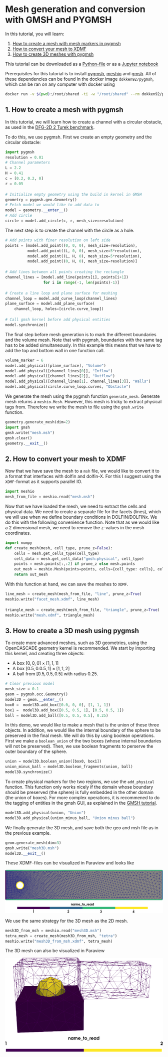 # Mesh generation and conversion with GMSH and PYGMSH

In this tutorial, you will learn:
1. [How to create a mesh with mesh markers in pygmsh](#first)
2. [How to convert your mesh to XDMF](#second)
3. [How to create 3D meshes with pygmsh](#third)

This tutorial can be downloaded as a [Python-file](../converted_files/tutorial_pygmsh.py) or as a [Jupyter notebook](../notebooks/tutorial_pygmsh.ipynb)

Prerequisites for this tutorial is to install [pygmsh](https://pypi.org/project/pygmsh), [meshio](https://pypi.org/project/meshio/4.1.1/) and [gmsh](https://gmsh.info/bin/Linux/gmsh-4.6.0-Linux64.tgz). All of these dependencies can be found in the docker image
`dokken92/pygmsh`, which can be ran on any computer with docker using 

```bash
docker run -v $(pwd):/root/shared -ti -w "/root/shared" --rm dokken92/pygmsh
```

## <a name="first"></a> 1. How to create a mesh with pygmsh
In this tutorial, we will learn how to create a channel with a circular obstacle, as used in the [DFG-2D 2 Turek benchmark](http://www.featflow.de/en/benchmarks/cfdbenchmarking/flow/dfg_benchmark2_re100.html).

To do this, we use pygmsh.
First we create an empty geometry and the circular obstacle:


```python
import pygmsh
resolution = 0.01
# Channel parameters
L = 2.2
H = 0.41
c = [0.2, 0.2, 0]
r = 0.05

# Initialize empty geometry using the build in kernel in GMSH
geometry = pygmsh.geo.Geometry()
# Fetch model we would like to add data to
model = geometry.__enter__()
# Add circle
circle = model.add_circle(c, r, mesh_size=resolution)
```

The next step is to create the channel with the circle as a hole.


```python
# Add points with finer resolution on left side
points = [model.add_point((0, 0, 0), mesh_size=resolution),
          model.add_point((L, 0, 0), mesh_size=5*resolution),
          model.add_point((L, H, 0), mesh_size=5*resolution),
          model.add_point((0, H, 0), mesh_size=resolution)]

# Add lines between all points creating the rectangle
channel_lines = [model.add_line(points[i], points[i+1])
                 for i in range(-1, len(points)-1)]

# Create a line loop and plane surface for meshing
channel_loop = model.add_curve_loop(channel_lines)
plane_surface = model.add_plane_surface(
    channel_loop, holes=[circle.curve_loop])

# Call gmsh kernel before add physical entities
model.synchronize()

```

The final step before mesh generation is to mark the different boundaries and the volume mesh. Note that with pygmsh, boundaries with the same tag has to be added simultaneously. In this example this means that we have to add the top and 
 bottom wall in one function call. 


```python
volume_marker = 6
model.add_physical([plane_surface], "Volume")
model.add_physical([channel_lines[0]], "Inflow")
model.add_physical([channel_lines[2]], "Outflow")
model.add_physical([channel_lines[1], channel_lines[3]], "Walls")
model.add_physical(circle.curve_loop.curves, "Obstacle")
```

We generate the mesh using the pygmsh function `generate_mesh`. Generate mesh returns a `meshio.Mesh`. However, this mesh is tricky to extract physical tags from. Therefore we write the mesh to file using the `gmsh.write` function.


```python
geometry.generate_mesh(dim=2)
import gmsh
gmsh.write("mesh.msh")
gmsh.clear()
geometry.__exit__()
```

## <a name="second"></a>2. How to convert your mesh to XDMF
Now that we have save the mesh to a `msh` file, we would like to convert it to a format that interfaces with dolfin and dolfin-X. 
For this I suggest using the `XDMF`-format as it supports parallel IO.


```python
import meshio
mesh_from_file = meshio.read("mesh.msh")
```

Now that we have loaded the mesh, we need to extract the cells and physical data. We need to create a separate file for the facets (lines), which we will use when we define boundary conditions in DOLFIN/DOLFINx. We do this with the following convenience function. Note that as we would like a 2 dimensional mesh, we need to remove the z-values in the mesh coordinates.


```python
import numpy
def create_mesh(mesh, cell_type, prune_z=False):
    cells = mesh.get_cells_type(cell_type)
    cell_data = mesh.get_cell_data("gmsh:physical", cell_type)
    points = mesh.points[:,:2] if prune_z else mesh.points
    out_mesh = meshio.Mesh(points=points, cells={cell_type: cells}, cell_data={"name_to_read":[cell_data]})
    return out_mesh
```

With this function at hand, we can save the meshes to `XDMF`.


```python
line_mesh = create_mesh(mesh_from_file, "line", prune_z=True)
meshio.write("facet_mesh.xdmf", line_mesh)

triangle_mesh = create_mesh(mesh_from_file, "triangle", prune_z=True)
meshio.write("mesh.xdmf", triangle_mesh)
```

## <a name="third"></a>3. How to create a 3D mesh using pygmsh
To create more advanced meshes, such as 3D geometries, using the OpenCASCADE geometry kernel is recommended.
We start by importing this kernel, and creating three objects:
- A box $[0,0,0]\times[1,1,1]$
- A box $[0.5,0.0.5,1]\times[1,1,2]$
- A ball from $[0.5,0.5,0.5]$ with radius $0.25$.


```python
# Clear previous model
mesh_size = 0.1
geom = pygmsh.occ.Geometry()
model3D = geom.__enter__()
box0 =  model3D.add_box([0.0, 0, 0], [1, 1, 1])
box1 =  model3D.add_box([0.5, 0.5, 1], [0.5, 0.5, 1])
ball = model3D.add_ball([0.5, 0.5, 0.5], 0.25)
```

In this demo, we would like to make a mesh that is the union of these three objects. 
In addition, we would like the internal boundary of the sphere to be preserved in the final mesh.
We will do this by using boolean operations. First we make a `boolean_union` of the two boxes (whose internal boundaries will not be preserved). Then, we use boolean fragments to perserve the outer boundary of the sphere.


```python
union = model3D.boolean_union([box0, box1])
union_minus_ball = model3D.boolean_fragments(union, ball)
model3D.synchronize()
```

To create physical markers for the two regions, we use the `add_physical` function. This function only works nicely if the domain whose boundary should be preserved (the sphere) is fully embedded in the other domain (the union of boxes). For more complex operations, it is recommened to do the tagging of entities in the gmsh GUI, as explained in the [GMSH tutorial](converted_files/tutorial_gmsh.md).


```python
model3D.add_physical(union, "Union")
model3D.add_physical(union_minus_ball, "Union minus ball")
```

We finally generate the 3D mesh, and save both the geo and  msh file as in the previous example.


```python
geom.generate_mesh(dim=3)
gmsh.write("mesh3D.msh")
model3D.__exit__()
```

These XDMF-files  can be visualized in Paraview and looks like

![The 2D mesh and the corresponding facet data visualized in Paraview](../assets/img/mesh2D.png)

We use the same strategy for the 3D mesh as the 2D mesh.


```python
mesh3D_from_msh = meshio.read("mesh3D.msh")
tetra_mesh = create_mesh(mesh3D_from_msh, "tetra")
meshio.write("mesh3D_from_msh.xdmf", tetra_mesh)
```

The 3D mesh can also be visualized in Paraview

![3D mesh with cell markers in Paraview](../assets/img/mesh3D.png)
